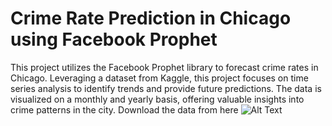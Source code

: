 # Crime Rate Prediction in Chicago using Facebook Prophet

This project utilizes the Facebook Prophet library to forecast crime rates in Chicago. Leveraging a dataset from Kaggle, this project focuses on time series analysis to identify trends and provide future predictions.
The data is visualized on a monthly and yearly basis, offering valuable insights into crime patterns in the city.
Download the data from here ![Alt Text]("https://www.kaggle.com/datasets/abhisheksinghblr/chicago-crime") 
